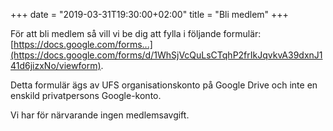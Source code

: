+++
date = "2019-03-31T19:30:00+02:00"
title = "Bli medlem"
+++

För att bli medlem så vill vi be dig att fylla i följande formulär:
[https://docs.google.com/forms...](https://docs.google.com/forms/d/1WhSjVcQuLsCTqhP2frIkJqvkvA39dxnJ141d6jizxNo/viewform).

Detta formulär ägs av UFS organisationskonto på Google Drive och inte en enskild
privatpersons Google-konto.

Vi har för närvarande ingen medlemsavgift.
